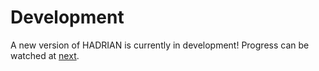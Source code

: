 # Development
A new version of HADRIAN is currently in development! Progress can be watched at [next](https://github.com/furesuka/HADRIAN/tree/next).
